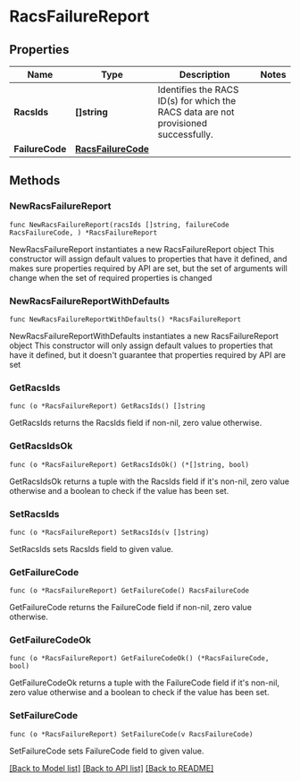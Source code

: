 # RacsFailureReport

## Properties

Name | Type | Description | Notes
------------ | ------------- | ------------- | -------------
**RacsIds** | **[]string** | Identifies the RACS ID(s) for which the RACS data are not provisioned successfully. | 
**FailureCode** | [**RacsFailureCode**](RacsFailureCode.md) |  | 

## Methods

### NewRacsFailureReport

`func NewRacsFailureReport(racsIds []string, failureCode RacsFailureCode, ) *RacsFailureReport`

NewRacsFailureReport instantiates a new RacsFailureReport object
This constructor will assign default values to properties that have it defined,
and makes sure properties required by API are set, but the set of arguments
will change when the set of required properties is changed

### NewRacsFailureReportWithDefaults

`func NewRacsFailureReportWithDefaults() *RacsFailureReport`

NewRacsFailureReportWithDefaults instantiates a new RacsFailureReport object
This constructor will only assign default values to properties that have it defined,
but it doesn't guarantee that properties required by API are set

### GetRacsIds

`func (o *RacsFailureReport) GetRacsIds() []string`

GetRacsIds returns the RacsIds field if non-nil, zero value otherwise.

### GetRacsIdsOk

`func (o *RacsFailureReport) GetRacsIdsOk() (*[]string, bool)`

GetRacsIdsOk returns a tuple with the RacsIds field if it's non-nil, zero value otherwise
and a boolean to check if the value has been set.

### SetRacsIds

`func (o *RacsFailureReport) SetRacsIds(v []string)`

SetRacsIds sets RacsIds field to given value.


### GetFailureCode

`func (o *RacsFailureReport) GetFailureCode() RacsFailureCode`

GetFailureCode returns the FailureCode field if non-nil, zero value otherwise.

### GetFailureCodeOk

`func (o *RacsFailureReport) GetFailureCodeOk() (*RacsFailureCode, bool)`

GetFailureCodeOk returns a tuple with the FailureCode field if it's non-nil, zero value otherwise
and a boolean to check if the value has been set.

### SetFailureCode

`func (o *RacsFailureReport) SetFailureCode(v RacsFailureCode)`

SetFailureCode sets FailureCode field to given value.



[[Back to Model list]](../README.md#documentation-for-models) [[Back to API list]](../README.md#documentation-for-api-endpoints) [[Back to README]](../README.md)



